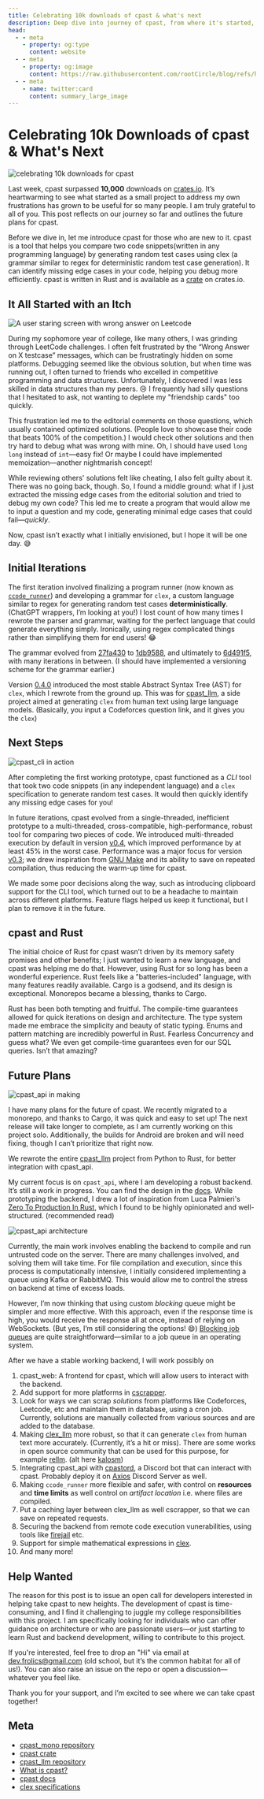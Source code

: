 ```yaml
---
title: Celebrating 10k downloads of cpast & what's next
description: Deep dive into journey of cpast, from where it's started, where it's now and what's next. And how you can contribute to it.
head:
  - - meta
    - property: og:type
      content: website
  - - meta
    - property: og:image
      content: https://raw.githubusercontent.com/rootCircle/blog/refs/heads/main/docs/public/project/cpast_10k_celeb.png
  - - meta
    - name: twitter:card
      content: summary_large_image
---
```


# Celebrating 10k Downloads of cpast & What's Next

![celebrating 10k downloads for cpast](/project/10k_downloads_banner.png)

Last week, cpast surpassed **10,000** downloads on [crates.io](https://crates.io/crates/cpast). It’s heartwarming to see what started as a small project to address my own frustrations has grown to be useful for so many people. I am truly grateful to all of you. This post reflects on our journey so far and outlines the future plans for cpast.

Before we dive in, let me introduce cpast for those who are new to it. cpast is a tool that helps you compare two code snippets(written in any programming language) by generating random test cases using clex (a grammar similar to regex for deterministic random test case generation). It can identify missing edge cases in your code, helping you debug more efficiently. cpast is written in Rust and is available as a [crate](https://crates.io/crates/cpast) on crates.io.

## It All Started with an Itch

![A user staring screen with wrong answer on Leetcode](/project/leetcode_frustation.jpeg)

During my sophomore year of college, like many others, I was grinding through LeetCode challenges. I often felt frustrated by the “Wrong Answer on X testcase” messages, which can be frustratingly hidden on some platforms. Debugging seemed like the obvious solution, but when time was running out, I often turned to friends who excelled in competitive programming and data structures. Unfortunately, I discovered I was less skilled in data structures than my peers. 😢 I frequently had silly questions that I hesitated to ask, not wanting to deplete my "friendship cards" too quickly.

This frustration led me to the editorial comments on those questions, which usually contained optimized solutions. (People love to showcase their code that beats 100% of the competition.) I would check other solutions and then try hard to debug what was wrong with mine. Oh, I should have used `long long` instead of `int`—easy fix! Or maybe I could have implemented memoization—another nightmarish concept!

While reviewing others' solutions felt like cheating, I also felt guilty about it. There was no going back, though. So, I found a middle ground: what if I just extracted the missing edge cases from the editorial solution and tried to debug my own code? This led me to create a program that would allow me to input a question and my code, generating minimal edge cases that could fail—*quickly*.

Now, cpast isn’t exactly what I initially envisioned, but I hope it will be one day. 😅

## Initial Iterations

The first iteration involved finalizing a program runner (now known as [`ccode_runner`](https://github.com/rootCircle/cpast_mono/blob/main/ccode_runner/README.md)) and developing a grammar for `clex`, a custom language similar to regex for generating random test cases **deterministically**. (ChatGPT wrappers, I’m looking at you!) I lost count of how many times I rewrote the parser and grammar, waiting for the perfect language that could generate everything simply. Ironically, using regex complicated things rather than simplifying them for end users! 😂

The grammar evolved from [27fa430](https://github.com/rootCircle/cpast_mono/blob/27fa4303a0e190e7406095d5682d9535d09ee533/TESTCASE_LANGUAGE.md) to [1db9588](https://github.com/rootCircle/cpast_mono/blob/1db9588ffe5f1c1e52a81adb2c03db6a00468058/clex.specs.md), and ultimately to [6d491f5](https://github.com/rootCircle/cpast_mono/blob/6d491f5355fb74a14cd556d6d777a070bbb1f007/clex/docs/CLEX_LANG_SPECS.md), with many iterations in between. (I should have implemented a versioning scheme for the grammar earlier.)

Version [0.4.0](https://github.com/rootCircle/cpast_mono/releases/tag/v0.4.0) introduced the most stable Abstract Syntax Tree (AST) for `clex`, which I rewrote from the ground up. This was for [cpast_llm](https://github.com/rootCircle/cpast_llm), a side project aimed at generating `clex` from human text using large language models. (Basically, you input a Codeforces question link, and it gives you the `clex`)

## Next Steps

![cpast_cli in action](/project/cpast_cli_test_usage.png)

After completing the first working prototype, cpast functioned as a *CLI* tool that took two code snippets (in any independent language) and a `clex` specification to generate random test cases. It would then quickly identify any missing edge cases for you!

In future iterations, cpast evolved from a single-threaded, inefficient prototype to a multi-threaded, cross-compatible, high-performance, robust tool for comparing two pieces of code. We introduced multi-threaded execution by default in version [v0.4](https://github.com/rootCircle/cpast_mono/releases/tag/v0.4.0), which improved performance by at least 45% in the worst case. Performance was a major focus for version [v0.3](https://github.com/rootCircle/cpast_mono/releases/tag/v0.3.3); we drew inspiration from [GNU Make](https://www.gnu.org/software/make/) and its ability to save on repeated compilation, thus reducing the warm-up time for cpast.

We made some poor decisions along the way, such as introducing clipboard support for the CLI tool, which turned out to be a headache to maintain across different platforms. Feature flags helped us keep it functional, but I plan to remove it in the future.

## cpast and Rust

The initial choice of Rust for cpast wasn’t driven by its memory safety promises and other benefits; I just wanted to learn a new language, and cpast was helping me do that. However, using Rust for so long has been a wonderful experience. Rust feels like a "batteries-included" language, with many features readily available. Cargo is a godsend, and its design is exceptional. Monorepos became a blessing, thanks to Cargo.

Rust has been both tempting and fruitful. The compile-time guarantees allowed for quick iterations on design and architecture. The type system made me embrace the simplicity and beauty of static typing. Enums and pattern matching are incredibly powerful in Rust. Fearless Concurrency and guess what? We even get compile-time guarantees even for our SQL queries. Isn’t that amazing?

## Future Plans

![cpast_api in making](/project/cpast_api_in_making.png)

I have many plans for the future of cpast. We recently migrated to a monorepo, and thanks to Cargo, it was quick and easy to set up! The next release will take longer to complete, as I am currently working on this project solo. Additionally, the builds for Android are broken and will need fixing, though I can’t prioritize that right now.

We rewrote the entire [cpast_llm](https://github.com/rootCircle/cpast_llm) project from Python to Rust, for better integration with cpast_api.

My current focus is on `cpast_api`, where I am developing a robust backend. It’s still a work in progress. You can find the design in the [docs](https://github.com/rootCircle/cpast_mono/tree/main/cpast_api#architecture). While prototyping the backend, I drew a lot of inspiration from Luca Palmieri's [Zero To Production In Rust](https://zero2prod.com/), which I found to be highly opinionated and well-structured. (recommended read)

![cpast_api architecture](/project/cpast_api_arch.png)

Currently, the main work involves enabling the backend to compile and run untrusted code on the server. There are many challenges involved, and solving them will take time. For file compilation and execution, since this process is computationally intensive, I initially considered implementing a queue using Kafka or RabbitMQ. This would allow me to control the stress on backend at time of excess loads.

However, I’m now thinking that using custom *blocking* queue might be simpler and more effective. With this approach, even if the response time is high, you would receive the response all at once, instead of relying on WebSockets. (But yes, I’m still considering the options! 😄) [Blocking job queues](https://docs.rs/job_queue/latest/job_queue/) are quite straightforward—similar to a job queue in an operating system.

After we have a stable working backend, I will work possibly on

1. cpast_web: A frontend for cpast, which will allow users to interact with the backend.
2. Add support for more platforms in [cscrapper](https://github.com/rootCircle/cpast_mono/blob/main/cscrapper/README.md).
3. Look for ways we can scrap *solutions* from platforms like Codeforces, Leetcode, etc and maintain them in database, using a cron job. Currently, solutions are manually collected from various sources and are added to the database.
4. Making [clex_llm](https://github.com/rootCircle/cpast_mono/blob/main/clex_llm/README.md) more robust, so that it can generate `clex` from human text more accurately. (Currently, it’s a hit or miss). There are some works in open source community that can be used for this purpose, for example [rellm](https://github.com/r2d4/rellm). (alt here [kalosm](https://floneum.com/kalosm/))
5. Integrating cpast_api with [cpastord](https://github.com/rootCircle/cpast_mono/blob/main/cpastord/README.md), a Discord bot that can interact with cpast. Probably deploy it on [Axios](https://in.linkedin.com/company/axios-iiit-lucknow) Discord Server as well.
6. Making `ccode_runner` more flexible and safer, with control on **resources** and **time limits** as well control on *artifact location* i.e. where files are compiled.
7. Put a caching layer between clex_llm as well cscrapper, so that we can save on repeated requests.
8. Securing the backend from remote code execution vunerabilities, using tools like [firejail](https://github.com/netblue30/firejail) etc.
9. Support for simple mathematical expressions in [clex](https://github.com/rootCircle/cpast_mono/blob/main/clex_gen/README.md).
10. And many more!

## Help Wanted

The reason for this post is to issue an open call for developers interested in helping take cpast to new heights. The development of cpast is time-consuming, and I find it challenging to juggle my college responsibilities with this project. I am specifically looking for individuals who can offer guidance on architecture or who are passionate users—or just starting to learn Rust and backend development, willing to contribute to this project.

If you're interested, feel free to drop an "Hi" via email at <dev.frolics@gmail.com> (old school, but it’s the common habitat for all of us!). You can also raise an issue on the repo or open a discussion—whatever you feel like.

Thank you for your support, and I’m excited to see where we can take cpast together!

## Meta

- [cpast_mono repository](https://github.com/rootCircle/cpast_mono)
- [cpast crate](https://crates.io/crates/cpast)
- [cpast_llm repository](https://github.com/rootCircle/cpast_llm)
- [What is cpast?](https://rootcircle.github.io/blog/project/cpast.html)
- [cpast docs](https://docs.rs/cpast/latest/cpast)
- [clex specifications](https://github.com/rootCircle/cpast_mono/blob/main/clex_gen/README.md)

